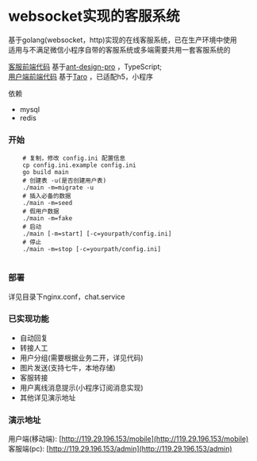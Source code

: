 # websocket实现的客服系统
基于golang(websocket，http)实现的在线客服系统，已在生产环境中使用  
适用与不满足微信小程序自带的客服系统或多端需要共用一套客服系统的

[客服前端代码](https://github.com/zjwshisb/go-chat-service) 基于[ant-design-pro](https://github.com/ant-design/ant-design-pro) ，TypeScript;  
[用户端前端代码](https://github.com/zjwshisb/service-user) 基于[Taro](https://github.com/NervJS/taro) ，已适配h5，小程序

依赖   
- mysql
- redis


### 开始
```shell script
    # 复制，修改 config.ini 配置信息
    cp config.ini.example config.ini 
    go build main
    # 创建表 -u(是否创建用户表)
    ./main -m=migrate -u 
    # 插入必备的数据
    ./main -m=seed
    # 假用户数据 
    ./main -m=fake
    # 启动
    ./main [-m=start] [-c=yourpath/config.ini]
    # 停止
    ./main -m=stop [-c=yourpath/config.ini]
   
```

### 部署
详见目录下nginx.conf，chat.service


### 已实现功能
- 自动回复
- 转接人工
- 用户分组(需要根据业务二开，详见代码)
- 图片发送(支持七牛，本地存储)
- 客服转接
- 用户离线消息提示(小程序订阅消息实现)
- 其他详见演示地址


### 演示地址
用户端(移动端): [http://119.29.196.153/mobile](http://119.29.196.153/mobile)  
客服端(pc): [http://119.29.196.153/admin](http://119.29.196.153/admin)